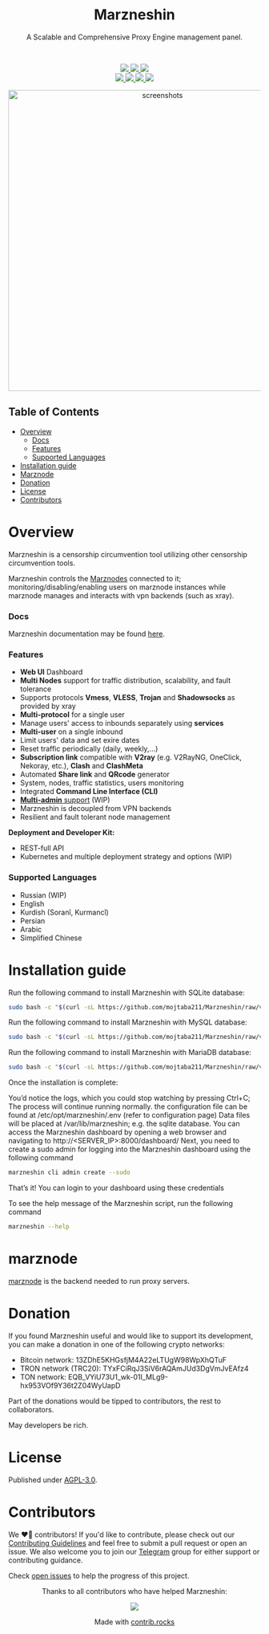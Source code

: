 <h1 align="center"/>Marzneshin</h1>

<p align="center">
    A Scalable and Comprehensive Proxy Engine management panel.
</p>

<br/>
<p align="center">
    <a href="https://github.com/marzneshin/marzneshin/actions/workflows/dashboard-ci.yml">
        <img src="https://github.com/marzneshin/marzneshin/actions/workflows/dashboard-ci.yml/badge.svg" />
    </a>
    <a href="https://github.com/marzneshin/marzneshin/actions/workflows/package.yml" target="_blank">
        <img src="https://github.com/marzneshin/marzneshin/actions/workflows/package.yml/badge.svg" />
    </a>
    <a href="https://hub.docker.com/r/dawsh/marzneshin" target="_blank">
        <img src="https://img.shields.io/docker/pulls/dawsh/marzneshin?style=flat-square&logo=docker" />
    </a>
    <br>
    <a href="#">
        <img src="https://img.shields.io/github/license/marzneshin/marzneshin?style=flat-square" />
    </a>
    <a href="https://t.me/marzneshins" target="_blank">
        <img src="https://img.shields.io/badge/telegram-group-blue?style=flat-square&logo=telegram" />
    </a>
    <a href="#">
        <img src="https://img.shields.io/badge/twitter-commiunity-blue?style=flat-square&logo=twitter" />
    </a>
    <a href="#">
        <img src="https://img.shields.io/github/stars/marzneshin/marzneshin?style=social" />
    </a>
</p>

<p align="center">
  <a href="https://github.com/marzneshin/marzneshin" target="_blank" rel="noopener noreferrer" >
    <img src="https://github.com/marzneshin/marzneshin/raw/master/docs/assets/Desktop-full.png" alt="screenshots" width="600" height="auto">
  </a>
</p>

## Table of Contents

- [Overview](#overview)
  - [Docs](#docs)
  - [Features](#features)
  - [Supported Languages](#supported-languages)
- [Installation guide](#installation-guide)
- [Marznode](#marznode)
- [Donation](#donation)
- [License](#license)
- [Contributors](#contributors)

# Overview

Marzneshin is a censorship circumvention tool utilizing other censorship circumvention tools.

Marzneshin controls the [Marznodes](https://github.com/marzneshin/marznode)
connected to it; monitoring/disabling/enabling users on marznode instances while
marznode manages and interacts with vpn backends (such as xray).

### Docs

Marzneshin documentation may be found [here](https://docs.marzneshin.org).

### Features

- **Web UI** Dashboard
- **Multi Nodes** support for traffic distribution, scalability, and fault tolerance
- Supports protocols **Vmess**, **VLESS**, **Trojan** and **Shadowsocks** as provided by xray
- **Multi-protocol** for a single user
- Manage users' access to inbounds separately using **services**
- **Multi-user** on a single inbound
- Limit users' data and set exire dates
- Reset traffic periodically (daily, weekly,...)
- **Subscription link** compatible with **V2ray** (e.g. V2RayNG, OneClick, Nekoray, etc.), **Clash** and **ClashMeta**
- Automated **Share link** and **QRcode** generator
- System, nodes, traffic statistics, users monitoring
- Integrated **Command Line Interface (CLI)**
- [**Multi-admin** support](https://github.com/marzneshin/marzneshin/issues/73) (WIP)
- Marzneshin is decoupled from VPN backends
- Resilient and fault tolerant node management

**Deployment and Developer Kit:**

- REST-full API
- Kubernetes and multiple deployment strategy and options (WIP)

### Supported Languages

- Russian (WIP)
- English
- Kurdish (Soranî, Kurmancî)
- Persian
- Arabic
- Simplified Chinese

# Installation guide

Run the following command to install Marzneshin with SQLite database:

```bash
sudo bash -c "$(curl -sL https://github.com/mojtaba211/Marzneshin/raw/v0.7.5/script.sh)" @ install
```

Run the following command to install Marzneshin with MySQL database:

```bash
sudo bash -c "$(curl -sL https://github.com/mojtaba211/Marzneshin/raw/v0.7.5/script.sh)" @ install --database mysql
```

Run the following command to install Marzneshin with MariaDB database:
```bash
sudo bash -c "$(curl -sL https://github.com/mojtaba211/Marzneshin/raw/v0.7.5/script.sh)" @ install --database mariadb
```

Once the installation is complete:

You’d notice the logs, which you could stop watching by pressing Ctrl+C; The process will continue running normally.
the configuration file can be found at /etc/opt/marzneshin/.env (refer to configuration page)
Data files will be placed at /var/lib/marzneshin; e.g. the sqlite database.
You can access the Marzneshin dashboard by opening a web browser and navigating to http://<SERVER_IP>:8000/dashboard/
Next, you need to create a sudo admin for logging into the Marzneshin dashboard using the following command
```bash
marzneshin cli admin create --sudo
```
That’s it! You can login to your dashboard using these credentials

To see the help message of the Marzneshin script, run the following command
```bash
marzneshin --help
```
# marznode

[marznode](https://github.com/mojtaba211/marznode) is the backend needed to run proxy servers.

# Donation

If you found Marzneshin useful and would like to support its development, you can make a donation in one of the
following crypto networks:

- Bitcoin network: 13ZDhE5KHGsfjM4A22eLTUgW98WpXhQTuF
- TRON network (TRC20): TYxFCiRqJ3SiV6rAQAmJUd3DgVmJvEAfz4
- TON network: EQB_VYiU73U1_wk-01I_MLg9-hx953VOf9Y36t2Z04WyUapD

Part of the donations would be tipped to contributors, the rest to collaborators.

May developers be rich.

# License

Published under [AGPL-3.0](./LICENSE).

# Contributors

We ❤️‍🔥 contributors! If you'd like to contribute, please check out our [Contributing Guidelines](https://docs.marzneshin.org/docs/contribution-guideline) and
feel free to submit a pull request or open an issue. We also welcome you to join
our [Telegram](https://t.me/marzneshins) group for either support or contributing guidance.

Check [open issues](https://github.com/marzneshin/marzneshin/issues) to help the progress of this project.

<p align="center">
Thanks to all contributors who have helped Marzneshin:
</p>
<p align="center">
<a href="https://github.com/mojtaba211/marzneshin/graphs/contributors">
  <img src="https://contrib.rocks/image?repo=mojtaba211/marzneshin" />
</a>
</p>
<p align="center">
  Made with <a rel="noopener noreferrer" target="_blank" href="https://contrib.rocks">contrib.rocks</a>
</p>
